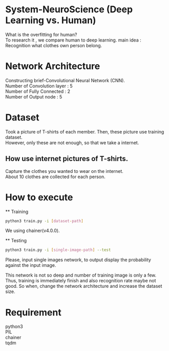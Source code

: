 # System-NeuroScience (Deep Learning vs. Human)
What is the overfitting for human?<br>
To research it , we compare human to deep learning.
main idea : Recognition what clothes own person belong.


# Network Architecture
Constructing brief-Convolutional Neural Network (CNN).<br>
Number of Convolution layer : 5<br>
Number of Fully Connected   : 2<br>
Number of Output node       : 5<br>


# Dataset
Took a picture of T-shirts of each member.  Then, these picture use training dataset.<br>
However, only these are not enough, so that we take a internet.
## How use internet pictures of T-shirts.
Capture the clothes you wanted to wear on the internet.<br>
About 10 clothes are collected for each person.

# How to execute
** Training
```sh
python3 train.py -i [dataset-path]
```
We using chainer(v4.0.0).

** Testing
```sh
python3 train.py -i [single-image-path] --test 
```
Please, input single images network, to output display the probability against the input image.

This network is not so deep and number of training image is only a few.<br>
Thus, training is immediately finish and also recognition rate maybe not good.
So when, change the network architecture and increase the dataset size.

# Requirement
python3<br>
PIL<br>
chainer<br>
tqdm<br>
